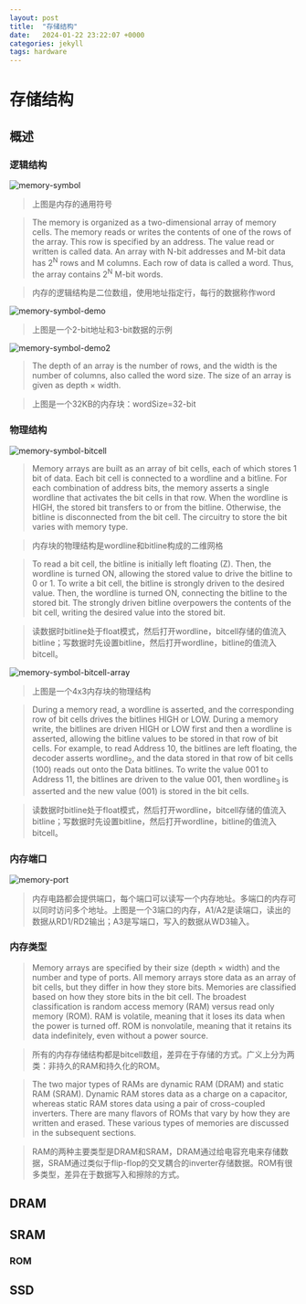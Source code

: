 ```yaml
---
layout: post
title:  "存储结构"
date:   2024-01-22 23:22:07 +0000
categories: jekyll
tags: hardware
---
```


# 存储结构

## 概述

### 逻辑结构

![memory-symbol](/assets/images/2024-01-22/memory-symbol.png)

> 上图是内存的通用符号

> The memory is organized as a two-dimensional array of memory cells. The memory reads or writes the contents of one of the rows of the array. This row is specified by an address. The value read or written is called data. An array with N-bit addresses and M-bit data has 2<sup>N</sup> rows and M columns. Each row of data is called a word. Thus, the array contains 2<sup>N</sup> M-bit words.

> 内存的逻辑结构是二位数组，使用地址指定行，每行的数据称作word

![memory-symbol-demo](/assets/images/2024-01-22/memory-symbol-demo.png)

> 上图是一个2-bit地址和3-bit数据的示例

![memory-symbol-demo2](/assets/images/2024-01-22/memory-symbol-demo2.png)

> The depth of an array is the number of rows, and the width is the number of columns, also called the word size. The size of an array is given as depth × width. 

> 上图是一个32KB的内存块：wordSize=32-bit

### 物理结构

![memory-symbol-bitcell](/assets/images/2024-01-22/memory-symbol-bitcell.png)

> Memory arrays are built as an array of bit cells, each of which stores 1 bit of data. Each bit cell is connected to a wordline and a bitline. For each combination of address bits, the memory asserts a single wordline that activates the bit cells in that row. When the wordline is HIGH, the stored bit transfers to or from the bitline. Otherwise, the bitline is disconnected from the bit cell. The circuitry to store the bit varies with memory type.

> 内存块的物理结构是wordline和bitline构成的二维网格

> To read a bit cell, the bitline is initially left floating (Z). Then, the wordline is turned ON, allowing the stored value to drive the bitline to 0 or 1. To write a bit cell, the bitline is strongly driven to the desired value. Then, the wordline is turned ON, connecting the bitline to the stored bit. The strongly driven bitline overpowers the contents of the bit cell, writing the desired value into the stored bit.

> 读数据时bitline处于float模式，然后打开wordline，bitcell存储的值流入bitline；写数据时先设置bitline，然后打开wordline，bitline的值流入bitcell。

![memory-symbol-bitcell-array](/assets/images/2024-01-22/memory-symbol-bitcell-array.png)

> 上图是一个4x3内存块的物理结构

> During a memory read, a wordline is asserted, and the corresponding row of bit cells drives the bitlines HIGH or LOW. During a memory write, the bitlines are driven HIGH or LOW first and then a wordline is asserted, allowing the bitline values to be stored in that row of bit cells. For example, to read Address 10, the bitlines are left floating, the decoder asserts wordline<sub>2</sub>, and the data stored in that row of bit cells (100) reads out onto the Data bitlines. To write the value 001 to Address 11, the bitlines are driven to the value 001, then wordline<sub>3</sub> is asserted and the new value (001) is stored in the bit cells.

> 读数据时bitline处于float模式，然后打开wordline，bitcell存储的值流入bitline；写数据时先设置bitline，然后打开wordline，bitline的值流入bitcell。

### 内存端口

![memory-port](/assets/images/2024-01-22/memory-port.png)

> 内存电路都会提供端口，每个端口可以读写一个内存地址。多端口的内存可以同时访问多个地址。上图是一个3端口的内存，A1/A2是读端口，读出的数据从RD1/RD2输出；A3是写端口，写入的数据从WD3输入。

### 内存类型

> Memory arrays are specified by their size (depth × width) and the number and type of ports. All memory arrays store data as an array of bit cells, but they differ in how they store bits. Memories are classified based on how they store bits in the bit cell. The broadest classification is random access memory (RAM) versus read only memory (ROM). RAM is volatile, meaning that it loses its data when the power is turned off. ROM is nonvolatile, meaning that it retains its data indefinitely, even without a power source.

> 所有的内存存储结构都是bitcell数组，差异在于存储的方式。广义上分为两类：非持久的RAM和持久化的ROM。

> The two major types of RAMs are dynamic RAM (DRAM) and static RAM (SRAM). Dynamic RAM stores data as a charge on a capacitor, whereas static RAM stores data using a pair of cross-coupled inverters. There are many flavors of ROMs that vary by how they are written and erased. These various types of memories are discussed in the subsequent sections.

> RAM的两种主要类型是DRAM和SRAM，DRAM通过给电容充电来存储数据，SRAM通过类似于flip-flop的交叉耦合的inverter存储数据。ROM有很多类型，差异在于数据写入和擦除的方式。


## DRAM



## SRAM


### ROM

## SSD

